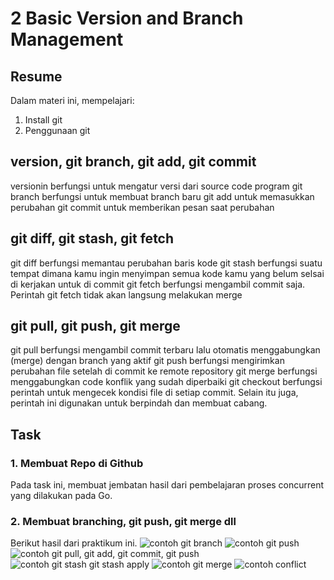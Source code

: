 # 2 Basic Version and Branch Management

## Resume
Dalam materi ini, mempelajari:
1. Install git
2. Penggunaan git

## version, git branch, git add, git commit
versionin berfungsi untuk mengatur versi dari source code program
git branch berfungsi untuk membuat branch baru
git add untuk memasukkan perubahan
git commit untuk memberikan pesan saat perubahan

## git diff, git stash, git fetch
git diff berfungsi memantau perubahan baris kode 
git stash berfungsi suatu tempat dimana kamu ingin menyimpan semua kode kamu yang belum selsai di kerjakan untuk di commit
git fetch berfungsi mengambil commit saja. Perintah git fetch tidak akan langsung melakukan merge

## git pull, git push, git merge
git pull berfungsi mengambil commit terbaru lalu otomatis menggabungkan (merge) dengan branch yang aktif
git push berfungsi mengirimkan perubahan file setelah di commit ke remote repository
git merge berfungsi menggabungkan code konflik yang sudah diperbaiki
git checkout berfungsi perintah untuk mengecek kondisi file di setiap commit. Selain itu juga, perintah ini digunakan untuk berpindah dan membuat cabang.

## Task
### 1. Membuat Repo di Github
Pada task ini, membuat jembatan hasil dari pembelajaran proses concurrent yang dilakukan pada Go.

### 2. Membuat branching, git push, git merge dll
Berikut hasil dari praktikum ini.
![contoh git branch](https://user-images.githubusercontent.com/59384629/155071341-1e014ed5-5f1d-4d4f-b475-6f2375e269c0.png)
![contoh git push](https://user-images.githubusercontent.com/59384629/155071364-b782eecb-dc4d-4c7a-b82d-5c45028448f3.png)
![contoh git pull, git add, git commit, git push](https://user-images.githubusercontent.com/59384629/155071378-f2817af4-0838-41f5-8ce6-dd4968260cff.png)
![contoh git stash   git stash apply](https://user-images.githubusercontent.com/59384629/155071387-dcc5422b-b601-445d-859b-c519bea69cea.png)
![contoh git merge](https://user-images.githubusercontent.com/59384629/155071399-bc562201-b2f4-48e0-92e8-53541c00ac9a.png)
![contoh conflict](https://user-images.githubusercontent.com/59384629/155071406-baf6ed59-7d4b-4e36-a593-61b53f4fc21c.png)
